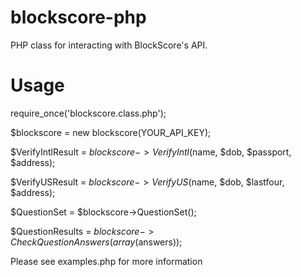 blockscore-php
==============

PHP class for interacting with BlockScore's API.


Usage
==============

require_once('blockscore.class.php');

$blockscore = new blockscore(YOUR_API_KEY);

$VerifyIntlResult = $blockscore->VerifyIntl($name, $dob, $passport, $address);

$VerifyUSResult = $blockscore->VerifyUS($name, $dob, $lastfour, $address);

$QuestionSet = $blockscore->QuestionSet();

$QuestionResults = $blockscore->CheckQuestionAnswers(array($answers));

Please see examples.php for more information

